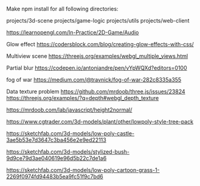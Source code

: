 Make npm install for all following directories:

projects/3d-scene
projects/game-logic
projects/utils
projects/web-client


https://learnopengl.com/In-Practice/2D-Game/Audio

Glow effect
https://codersblock.com/blog/creating-glow-effects-with-css/


Multiview scene
https://threejs.org/examples/webgl_multiple_views.html

Partial blur
https://codepen.io/antoniandre/pen/vYpWQXd?editors=0100

fog of war
https://medium.com/@travnick/fog-of-war-282c8335a355

Data texture problem
https://github.com/mrdoob/three.js/issues/23824
https://threejs.org/examples/?q=depth#webgl_depth_texture

https://mrdoob.com/lab/javascript/height2normal/

https://www.cgtrader.com/3d-models/plant/other/lowpoly-style-tree-pack

https://sketchfab.com/3d-models/low-poly-castle-3ae5b53e7d3647c3ba456e2e9ed22113

https://sketchfab.com/3d-models/stylized-bush-9d9ce79d3ae040619e96d5b22c7de1a6

https://sketchfab.com/3d-models/low-poly-cartoon-grass-1-2269f0974fd94483b5ea9fc51f9c7bd6